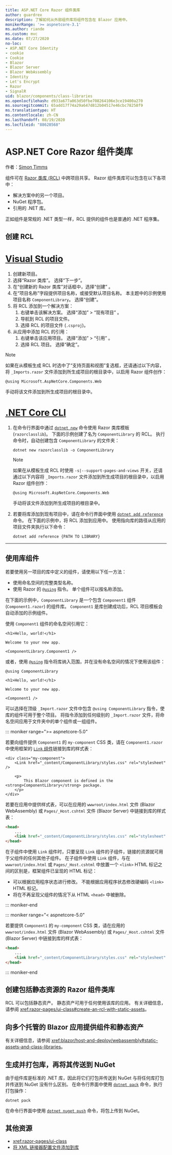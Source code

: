 ```yaml
---
title: ASP.NET Core Razor 组件类库
author: guardrex
description: 了解如何从外部组件库将组件包含在 Blazor 应用中。
monikerRange: '>= aspnetcore-3.1'
ms.author: riande
ms.custom: mvc
ms.date: 07/27/2020
no-loc:
- ASP.NET Core Identity
- cookie
- Cookie
- Blazor
- Blazor Server
- Blazor WebAssembly
- Identity
- Let's Encrypt
- Razor
- SignalR
uid: blazor/components/class-libraries
ms.openlocfilehash: d933a677a063d50fbe708264106e3ce19400a270
ms.sourcegitcommit: 65add17f74a29a647d812b04517e46cbc78258f9
ms.translationtype: HT
ms.contentlocale: zh-CN
ms.lasthandoff: 08/19/2020
ms.locfileid: "88628568"
---
```

# <a name="aspnet-core-no-locrazor-components-class-libraries"></a>ASP.NET Core Razor 组件类库

作者：[Simon Timms](https://github.com/stimms)

组件可在 [Razor 类库 (RCL)](xref:razor-pages/ui-class) 中跨项目共享。 Razor 组件类库可以包含在以下各项中：

* 解决方案中的另一个项目。
* NuGet 程序包。
* 引用的 .NET 库。

正如组件是常规的 .NET 类型一样，RCL 提供的组件也是普通的 .NET 程序集。

## <a name="create-an-rcl"></a>创建 RCL

# <a name="visual-studio"></a>[Visual Studio](#tab/visual-studio)

1. 创建新项目。
1. 选择“Razor 类库”。 选择“下一步”。
1. 在“创建新的 Razor 类库”对话框中，选择“创建” 。
1. 在“项目名称”字段提供项目名称，或接受默认项目名称。 本主题中的示例使用项目名称 `ComponentLibrary`。 选择“创建”。
1. 将 RCL 添加到一个解决方案：
   1. 右键单击该解决方案。 选择“添加” > “现有项目” 。
   1. 导航到 RCL 的项目文件。
   1. 选择 RCL 的项目文件 (`.csproj`)。
1. 从应用中添加 RCL 的引用：
   1. 右键单击该应用项目。 选择“添加” > “引用” 。
   1. 选择 RCL 项目。 选择“确定”。

> [!NOTE]
> 如果在从模板生成 RCL 时选中了“支持页面和视图”复选框，还请通过以下内容，将 `_Imports.razor` 文件添加到所生成项目的根目录中，以启用 Razor 组件创作：
>
> ```razor
> @using Microsoft.AspNetCore.Components.Web
> ```
>
> 手动将该文件添加到所生成项目的根目录中。

# <a name="net-core-cli"></a>[.NET Core CLI](#tab/netcore-cli)

1. 在命令行界面中通过 [`dotnet new`](/dotnet/core/tools/dotnet-new) 命令使用 Razor 类库模板 (`razorclasslib`)。 下面的示例创建了名为 `ComponentLibrary` 的 RCL。 执行命令时，自动创建包含 `ComponentLibrary` 的文件夹：

   ```dotnetcli
   dotnet new razorclasslib -o ComponentLibrary
   ```

   > [!NOTE]
   > 如果在从模板生成 RCL 时使用 `-s|--support-pages-and-views` 开关，还请通过以下内容将 `_Imports.razor` 文件添加到所生成项目的根目录中，以启用 Razor 组件创作：
   >
   > ```razor
   > @using Microsoft.AspNetCore.Components.Web
   > ```
   >
   > 手动将该文件添加到所生成项目的根目录中。

1. 若要将库添加到现有项目中，请在命令行界面中使用 [`dotnet add reference`](/dotnet/core/tools/dotnet-add-reference) 命令。 在下面的示例中，将 RCL 添加到应用中。 使用指向库的路径从应用的项目文件夹执行以下命令：

   ```dotnetcli
   dotnet add reference {PATH TO LIBRARY}
   ```

---

## <a name="consume-a-library-component"></a>使用库组件

若要使用另一项目的库中定义的组件，请使用以下任一方法：

* 使用命名空间的完整类型名称。
* 使用 Razor 的 [`@using`](xref:mvc/views/razor#using) 指令。 单个组件可以按名称添加。

在下面的示例中，`ComponentLibrary` 是一个包含 `Component1` 组件 (`Component1.razor`) 的组件库。 `Component1` 是库创建成功后，RCL 项目模板会自动添加的示例组件。

使用 `Component1` 组件的命名空间引用它：

```razor
<h1>Hello, world!</h1>

Welcome to your new app.

<ComponentLibrary.Component1 />
```

或者，使用 [`@using`](xref:mvc/views/razor#using) 指令将库纳入范围，并在没有命名空间的情况下使用该组件：

```razor
@using ComponentLibrary

<h1>Hello, world!</h1>

Welcome to your new app.

<Component1 />
```

可以选择在顶级 `_Import.razor` 文件中包含 `@using ComponentLibrary` 指令，使库的组件可用于整个项目。 将指令添加到任何级别的 `_Import.razor` 文件，将命名空间应用于文件夹中的单个组件或一组组件。

::: moniker range=">= aspnetcore-5.0"

若要向组件提供 `Component1` 的 `my-component` CSS 类，请在 `Component1.razor` 中使用框架的 [`Link` 组件](xref:blazor/fundamentals/additional-scenarios#influence-html-head-tag-elements)链接到库的样式表：

```razor
<div class="my-component">
    <Link href="_content/ComponentLibrary/styles.css" rel="stylesheet" />

    <p>
        This Blazor component is defined in the <strong>ComponentLibrary</strong> package.
    </p>
</div>
```

若要在应用中提供样式表，可以在应用的 `wwwroot/index.html` 文件 (Blazor WebAssembly) 或 `Pages/_Host.cshtml` 文件 (Blazor Server) 中链接到库的样式表：

```html
<head>
    ...
    <link href="_content/ComponentLibrary/styles.css" rel="stylesheet" />
</head>
```

在子组件中使用 `Link` 组件时，只要呈现 `Link` 组件的子组件，链接的资源就可用于父组件的任何其他子组件。 在子组件中使用 `Link` 组件，与在 `wwwroot/index.html` 或 `Pages/_Host.cshtml` 中放置一个 `<link>` HTML 标记之间的区别是，框架组件已呈现的 HTML 标记：

* 可以根据应用程序状态进行修改。 不能根据应用程序状态修改硬编码 `<link>` HTML 标记。
* 将在不再呈现父组件的情况下从 HTML `<head>` 中被删除。

::: moniker-end

::: moniker range="< aspnetcore-5.0"

若要提供 `Component1` 的 `my-component` CSS 类，请在应用的 `wwwroot/index.html` 文件 (Blazor WebAssembly) 或 `Pages/_Host.cshtml` 文件 (Blazor Server) 中链接到库的样式表：

```html
<head>
    ...
    <link href="_content/ComponentLibrary/styles.css" rel="stylesheet" />
</head>
```

::: moniker-end

## <a name="create-a-no-locrazor-components-class-library-with-static-assets"></a>创建包括静态资源的 Razor 组件类库

RCL 可以包括静态资产。 静态资产可用于任何使用该库的应用。 有关详细信息，请参阅 <xref:razor-pages/ui-class#create-an-rcl-with-static-assets>。

## <a name="supply-components-and-static-assets-to-multiple-hosted-no-locblazor-apps"></a>向多个托管的 Blazor 应用提供组件和静态资产

有关详细信息，请参阅 <xref:blazor/host-and-deploy/webassembly#static-assets-and-class-libraries>。

## <a name="build-pack-and-ship-to-nuget"></a>生成并打包库，再将其传送到 NuGet

由于组件库是标准的 .NET 库，因此将它们打包并传送到 NuGet 与将任何库打包并传送到 NuGet 没有什么区别。 在命令行界面中使用 [`dotnet pack`](/dotnet/core/tools/dotnet-pack) 命令，执行打包操作：

```dotnetcli
dotnet pack
```

在命令行界面中使用 [`dotnet nuget push`](/dotnet/core/tools/dotnet-nuget-push) 命令，将包上传到 NuGet。

## <a name="additional-resources"></a>其他资源

* <xref:razor-pages/ui-class>
* [将 XML 链接器配置文件添加到库](xref:blazor/host-and-deploy/configure-linker#add-an-xml-linker-configuration-file-to-a-library)
